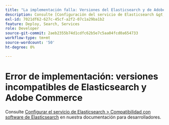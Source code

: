 ```yaml
---
title: "La implementación falla: Versiones del Elasticsearch y de Adobe Commerce incompatibles"
description: Consulte [Configuración del servicio de Elasticsearch &gt; compatibilidad con software de Elasticsearch](https://experienceleague.adobe.com/es/docs/commerce-cloud-service/user-guide/configure/service/elasticsearch) en nuestra documentación para desarrolladores.
exl-id: 7021df62-627c-45cf-a2f2-07c1a29ba1b2
feature: Deploy, Search, Services
role: Developer
source-git-commit: 2aeb2355b74d1cdfc62b5e7c5aa04fcd0a654733
workflow-type: tm+mt
source-wordcount: '50'
ht-degree: 0%

---
```


# Error de implementación: versiones incompatibles de Elasticsearch y Adobe Commerce

Consulte [Configurar el servicio de Elasticsearch > Compatibilidad con software de Elasticsearch](https://experienceleague.adobe.com/es/docs/commerce-cloud-service/user-guide/configure/service/elasticsearch) en nuestra documentación para desarrolladores.
